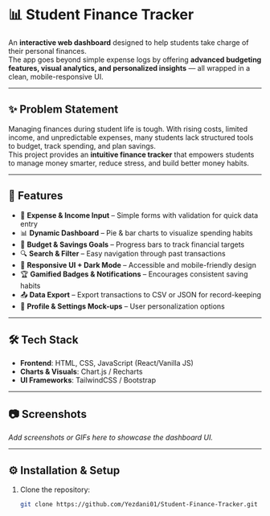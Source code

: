 # 📊 Student Finance Tracker

An **interactive web dashboard** designed to help students take charge of their personal finances.  
The app goes beyond simple expense logs by offering **advanced budgeting features, visual analytics, and personalized insights** — all wrapped in a clean, mobile-responsive UI.  

---

## ✨ Problem Statement
Managing finances during student life is tough. With rising costs, limited income, and unpredictable expenses, many students lack structured tools to budget, track spending, and plan savings.  
This project provides an **intuitive finance tracker** that empowers students to manage money smarter, reduce stress, and build better money habits.

---

## 🚀 Features

- 💸 **Expense & Income Input** – Simple forms with validation for quick data entry  
- 📊 **Dynamic Dashboard** – Pie & bar charts to visualize spending habits  
- 🎯 **Budget & Savings Goals** – Progress bars to track financial targets  
- 🔍 **Search & Filter** – Easy navigation through past transactions  
- 🌙 **Responsive UI + Dark Mode** – Accessible and mobile-friendly design  
- 🏆 **Gamified Badges & Notifications** – Encourages consistent saving habits  
- 📤 **Data Export** – Export transactions to CSV or JSON for record-keeping  
- 👤 **Profile & Settings Mock-ups** – User personalization options  

---

## 🛠️ Tech Stack

- **Frontend**: HTML, CSS, JavaScript (React/Vanilla JS)  
- **Charts & Visuals**: Chart.js / Recharts  
- **UI Frameworks**: TailwindCSS / Bootstrap  

---

## 📷 Screenshots
_Add screenshots or GIFs here to showcase the dashboard UI._

---

## ⚙️ Installation & Setup

1. Clone the repository:
   ```bash
   git clone https://github.com/Yezdani01/Student-Finance-Tracker.git
